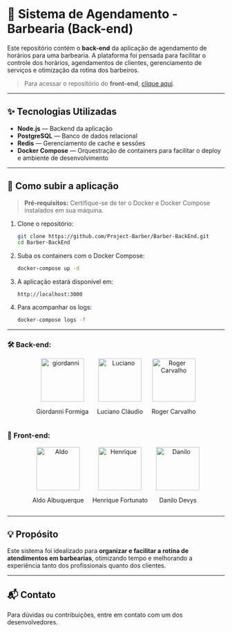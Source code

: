 # 💈 Sistema de Agendamento - Barbearia (Back-end)

Este repositório contém o **back-end** da aplicação de agendamento de horários para uma barbearia. A plataforma foi pensada para facilitar o controle dos horários, agendamentos de clientes, gerenciamento de serviços e otimização da rotina dos barbeiros.

> Para acessar o repositório do **front-end**, [clique aqui](https://github.com/Project-Barber/Barber-FrontEnd).


---

## ✨ Tecnologias Utilizadas

- **Node.js** — Backend da aplicação
- **PostgreSQL** — Banco de dados relacional
- **Redis** — Gerenciamento de cache e sessões
- **Docker Compose** — Orquestração de containers para facilitar o deploy e ambiente de desenvolvimento

---

## 🚀 Como subir a aplicação

> **Pré-requisitos:** Certifique-se de ter o Docker e Docker Compose instalados em sua máquina.

1. Clone o repositório:

   ```bash
   git clone https://github.com/Project-Barber/Barber-BackEnd.git
   cd Barber-BackEnd
   ```

2. Suba os containers com o Docker Compose:

   ```bash
   docker-compose up -d
   ```

3. A aplicação estará disponível em:

   ```
   http://localhost:3000
   ```

4. Para acompanhar os logs:

   ```bash
   docker-compose logs -f
   ```

---

### 🛠️ Back-end:
<div style="display: flex; justify-content: center; gap: 20px; flex-wrap: wrap;">
  <div align="center">
    <img src="https://github.com/giiordanni.png" alt="giordanni" width="100">
    <p>Giordanni Formiga</p>
  </div>
  <div align="center">
    <img src="https://github.com/Luciano-Claudio.png" alt="Luciano" width="100">
    <p>Luciano Cláudio</p>
  </div>
  <div align="center">
    <img src="https://github.com/RogerCarvalhoUEPB.png" alt="Roger Carvalho" width="100">
    <p>Roger Carvalho</p>
  </div>
</div>

### 🎨 Front-end:
<div style="display: flex; justify-content: center; gap: 20px; flex-wrap: wrap;">
  <div align="center">
    <img src="https://github.com/aldoalbuquerquejr.png" alt="Aldo" width="100">
    <p>Aldo Albuquerque</p>
  </div>
  <div align="center">
    <img src="https://github.com/HenriqueFMA.png" alt="Henrique" width="100">
    <p>Henrique Fortunato</p>
  </div>
  <div align="center">
    <img src="https://github.com/DanilloDevys.png" alt="Danilo" width="100">
    <p>Danilo Devys</p>
  </div>
</div>

---

## 💡 Propósito

Este sistema foi idealizado para **organizar e facilitar a rotina de atendimentos em barbearias**, otimizando tempo e melhorando a experiência tanto dos profissionais quanto dos clientes.

---

## 📬 Contato

Para dúvidas ou contribuições, entre em contato com um dos desenvolvedores.

